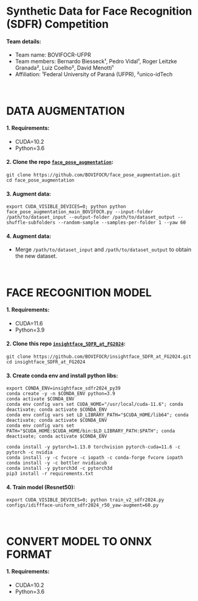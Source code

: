 # Synthetic Data for Face Recognition (SDFR) Competition

#### Team details:
- Team name: BOVIFOCR-UFPR
- Team members: Bernardo Biesseck¹, Pedro Vidal¹, Roger Leitzke Granada², Luiz Coelho², David Menotti¹
- Affiliation: ¹Federal University of Paraná (UFPR), ²unico-idTech

<br>

# DATA AUGMENTATION

#### 1. Requirements:
- CUDA=10.2
- Python=3.6

#### 2. Clone the repo [`face_pose_augmentation`](https://github.com/BOVIFOCR/face_pose_augmentation):
```
git clone https://github.com/BOVIFOCR/face_pose_augmentation.git
cd face_pose_augmentation
```

#### 3. Augment data:
```
export CUDA_VISIBLE_DEVICES=0; python python face_pose_augmentation_main_BOVIFOCR.py --input-folder /path/to/dataset_input --output-folder /path/to/dataset_output --shuffle-subfolders --random-sample --samples-per-folder 1 --yaw 60
```

#### 4. Augment data:
- Merge `/path/to/dataset_input` and `/path/to/dataset_output` to obtain the new dataset.

<br>

# FACE RECOGNITION MODEL

#### 1. Requirements:
- CUDA=11.6
- Python=3.9

#### 2. Clone this repo [`insightface_SDFR_at_FG2024`](https://github.com/BOVIFOCR/insightface_SDFR_at_FG2024):
```
git clone https://github.com/BOVIFOCR/insightface_SDFR_at_FG2024.git
cd insightface_SDFR_at_FG2024
``` 

#### 3. Create conda env and install python libs:
```
export CONDA_ENV=insightface_sdfr2024_py39
conda create -y -n $CONDA_ENV python=3.9
conda activate $CONDA_ENV
conda env config vars set CUDA_HOME="/usr/local/cuda-11.6"; conda deactivate; conda activate $CONDA_ENV
conda env config vars set LD_LIBRARY_PATH="$CUDA_HOME/lib64"; conda deactivate; conda activate $CONDA_ENV
conda env config vars set PATH="$CUDA_HOME:$CUDA_HOME/bin:$LD_LIBRARY_PATH:$PATH"; conda deactivate; conda activate $CONDA_ENV

conda install -y pytorch=1.13.0 torchvision pytorch-cuda=11.6 -c pytorch -c nvidia
conda install -y -c fvcore -c iopath -c conda-forge fvcore iopath
conda install -y -c bottler nvidiacub
conda install -y pytorch3d -c pytorch3d
pip3 install -r requirements.txt
```

#### 4. Train model (Resnet50):
```
export CUDA_VISIBLE_DEVICES=0; python train_v2_sdfr2024.py configs/idiffface-uniform_sdfr2024_r50_yaw-augment=60.py
```

<br>

# CONVERT MODEL TO ONNX FORMAT

#### 1. Requirements:
- CUDA=10.2
- Python=3.6
